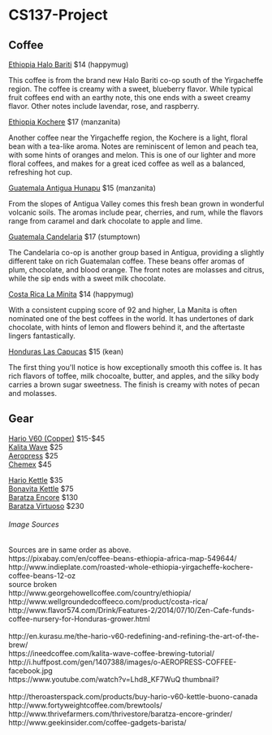 # CS137-Project

<h2>Coffee</h2>

<a href="ethiopiahb.jpg">Ethiopia Halo Bariti</a> $14 (happymug)
  <p>This coffee is from the brand new Halo Bariti co-op south of the Yirgacheffe region. The coffee is creamy with a sweet, blueberry flavor. While typical fruit coffees end with an earthy note, this one ends with a sweet creamy flavor. Other notes include lavendar, rose, and raspberry.</p>
<a href="ethiopiak.jpeg">Ethiopia Kochere</a> $17 (manzanita)
  <p>Another coffee near the Yirgacheffe region, the Kochere is a light, floral bean with a tea-like aroma. Notes are reminiscent of lemon and peach tea, with some hints of oranges and melon. This is one of our lighter and more floral coffees, and makes for a great iced coffee as well as a balanced, refreshing hot cup.</p>
<a href="guatemalaah.jpg">Guatemala Antigua Hunapu</a> $15 (manzanita)
  <p>From the slopes of Antigua Valley comes this fresh bean grown in wonderful volcanic soils. The aromas include pear, cherries, and rum, while the flavors range from caramel and dark chocolate to apple and lime. </p>
<a href="guatemalac.jpg">Guatemala Candelaria</a> $17 (stumptown)
  <p>The Candelaria co-op is another group based in Antigua, providing a slightly different take on rich Guatemalan coffee. These beans offer aromas of plum, chocolate, and blood orange. The front notes are molasses and citrus, while the sip ends with a sweet milk chocolate.</p>
<a href="costaricalm.jpg">Costa Rica La Minita</a> $14 (happymug)
  <p>With a consistent cupping score of 92 and higher, La Manita is often nominated one of the best coffees in the world. It has undertones of dark chocolate, with hints of lemon and flowers behind it, and the aftertaste lingers fantastically.</p>
<a href="hunduraslc.jpg">Honduras Las Capucas</a> $15 (kean)
  <p>The first thing you'll notice is how exceptionally smooth this coffee is. It has rich flavors of toffee, milk chocoalte, butter, and apples, and the silky body carries a brown sugar sweetness. The finish is creamy with notes of pecan and molasses.</p>

<h2>Gear</h2>
<a href="v60copper.jpg">Hario V60 (Copper)</a> $15-$45</br>
<a href="kalita.jpg">Kalita Wave</a> $25</br>
<a href="aeropress.jpg">Aeropress</a> $25</br>
<a href="chemex.jpg">Chemex</a> $45</br>

<a href="hariokettle.jpg">Hario Kettle</a> $35</br>
<a href="bonavita.jpg">Bonavita Kettle</a> $75</br>
<a href="encore.jpg">Baratza Encore</a> $130</br>
<a href="virtuoso.jpg">Baratza Virtuoso</a> $230</br>

<h6>Image Sources</h6>
Sources are in same order as above.</br>
https://pixabay.com/en/coffee-beans-ethiopia-africa-map-549644/</br>
http://www.indieplate.com/roasted-whole-ethiopia-yirgacheffe-kochere-coffee-beans-12-oz</br>
source broken</br>
http://www.georgehowellcoffee.com/country/ethiopia/</br>
http://www.wellgroundedcoffeeco.com/product/costa-rica/</br>
http://www.flavor574.com/Drink/Features-2/2014/07/10/Zen-Cafe-funds-coffee-nursery-for-Honduras-grower.html</br>
</br>
http://en.kurasu.me/the-hario-v60-redefining-and-refining-the-art-of-the-brew/</br>
https://ineedcoffee.com/kalita-wave-coffee-brewing-tutorial/</br>
http://i.huffpost.com/gen/1407388/images/o-AEROPRESS-COFFEE-facebook.jpg</br>
https://www.youtube.com/watch?v=Lhd8_KF7WuQ thumbnail?</br>
</br>
http://theroasterspack.com/products/buy-hario-v60-kettle-buono-canada</br>
http://www.fortyweightcoffee.com/brewtools/</br>
http://www.thrivefarmers.com/thrivestore/baratza-encore-grinder/</br>
http://www.geekinsider.com/coffee-gadgets-barista/</br>
